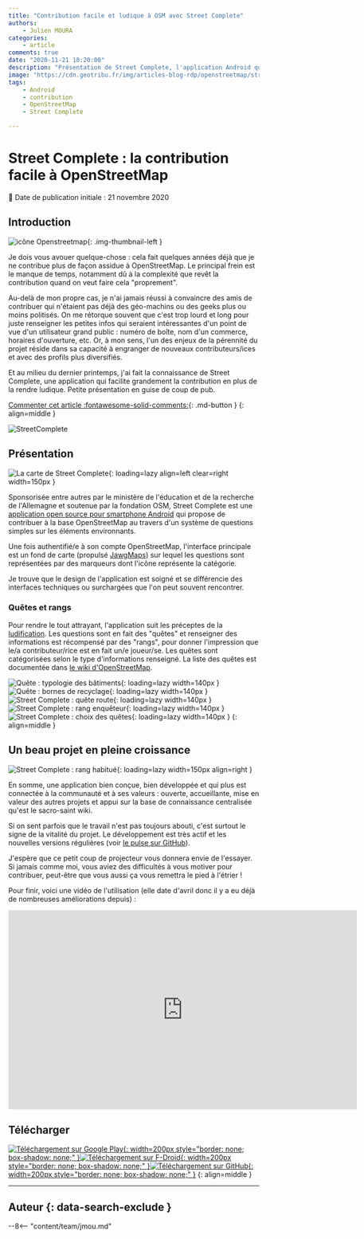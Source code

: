 ```yaml
---
title: "Contribution facile et ludique à OSM avec Street Complete"
authors:
    - Julien MOURA
categories:
    - article
comments: true
date: "2020-11-21 10:20:00"
description: "Présentation de Street Complete, l'application Android qui permet de contribuer facilement et de façon ludique à OpenStreetMap."
image: "https://cdn.geotribu.fr/img/articles-blog-rdp/openstreetmap/street_complete/streetcomplete_banner.png"
tags:
    - Android
    - contribution
    - OpenStreetMap
    - Street Complete

---
```


# Street Complete : la contribution facile à OpenStreetMap

:calendar: Date de publication initiale : 21 novembre 2020

## Introduction

![icône Openstreetmap](https://cdn.geotribu.fr/img/logos-icones/OpenStreetMap/Openstreetmap.png "Openstreetmap"){: .img-thumbnail-left }

Je dois vous avouer quelque-chose : cela fait quelques années déjà que je ne contribue plus de façon assidue à OpenStreetMap. Le principal frein est le manque de temps, notamment dû à la complexité que revêt la contribution quand on veut faire cela "proprement".

Au-delà de mon propre cas, je n'ai jamais réussi à convaincre des amis de contribuer qui n'étaient pas déjà des géo-machins ou des geeks plus ou moins politisés. On me rétorque souvent que c'est trop lourd et long pour juste renseigner les petites infos qui seraient intéressantes d'un point de vue d'un utilisateur grand public : numéro de boîte, nom d'un commerce, horaires d'ouverture, etc.
Or, à mon sens, l'un des enjeux de la pérennité du projet réside dans sa capacité à engranger de nouveaux contributeurs/ices et avec des profils plus diversifiés.

Et au milieu du dernier printemps, j'ai fait la connaissance de Street Complete, une application qui facilite grandement la contribution en plus de la rendre ludique. Petite présentation en guise de coup de pub.

[Commenter cet article :fontawesome-solid-comments:](#__comments){: .md-button }
{: align=middle }

![StreetComplete](https://cdn.geotribu.fr/img/articles-blog-rdp/openstreetmap/street_complete/StreetComplete_banniere.webp "Bannière Street Complete")

## Présentation

![La carte de Street Complete](https://cdn.geotribu.fr/img/articles-blog-rdp/openstreetmap/street_complete/StreetComplete_carte.jpg "La carte de Street Complete"){: loading=lazy align=left clear=right width=150px }

Sponsorisée entre autres par le ministère de l'éducation et de la recherche de l'Allemagne et soutenue par la fondation OSM, Street Complete est une [application open source pour smartphone Android](https://github.com/westnordost/StreetComplete) qui propose de contribuer à la base OpenStreetMap au travers d'un système de questions simples sur les éléments environnants.

Une fois authentifié/e à son compte OpenStreetMap, l'interface principale est un fond de carte (propulsé [JawgMaps](https://www.jawg.io/)) sur lequel les questions sont représentées par des marqueurs dont l'icône représente la catégorie.

Je trouve que le design de l'application est soigné et se différencie des interfaces techniques ou surchargées que l'on peut souvent rencontrer.

### Quêtes et rangs

Pour rendre le tout attrayant, l'application suit les préceptes de la [ludification]. Les questions sont en fait des "quêtes" et renseigner des informations est récompensé par des "rangs", pour donner l'impression que le/a contributeur/rice est en fait un/e joueur/se. Les quêtes sont catégorisées selon le type d'informations renseigné. La liste des quêtes est documentée dans [le wiki d'OpenStreetMap](https://wiki.openstreetmap.org/wiki/FR:StreetComplete/Quests).

![Quête : typologie des bâtiments](https://cdn.geotribu.fr/img/articles-blog-rdp/openstreetmap/street_complete/StreetComplete_quete_type_batiment.jpg "Quête : typologie des bâtiments"){: loading=lazy width=140px }
![Quête : bornes de recyclage](https://cdn.geotribu.fr/img/articles-blog-rdp/openstreetmap/street_complete/StreetComplete_quete_type_dechets.jpg "Quête : bornes de recyclage"){: loading=lazy width=140px }
![Street Complete : quête route](https://cdn.geotribu.fr/img/articles-blog-rdp/openstreetmap/street_complete/StreetComplete_quete_route.jpg "Street Complete : quête route"){: loading=lazy width=140px }
![Street Complete : rang enquêteur](https://cdn.geotribu.fr/img/articles-blog-rdp/openstreetmap/street_complete/StreetComplete_rang_enqueteur.jpg "Street Complete : rang enquêteur"){: loading=lazy width=140px }
![Street Complete : choix des quêtes](https://cdn.geotribu.fr/img/articles-blog-rdp/openstreetmap/street_complete/StreetComplete_quetes_options.jpg "Street Complete : choix des quêtes"){: loading=lazy width=140px }
{: align=middle }

## Un beau projet en pleine croissance

![Street Complete : rang habitué](https://cdn.geotribu.fr/img/articles-blog-rdp/openstreetmap/street_complete/StreetComplete_rang_habitue.jpg "Street Complete : rang habitué"){: loading=lazy width=150px align=right }

En somme, une application bien conçue, bien développée et qui plus est connectée à la communauté et à ses valeurs : ouverte, accueillante, mise en valeur des autres projets et appui sur la base de connaissance centralisée qu'est le sacro-saint wiki.

Si on sent parfois que le travail n'est pas toujours abouti, c'est surtout le signe de la vitalité du projet. Le développement est très actif et les nouvelles versions régulières (voir [le pulse sur GitHub](https://github.com/westnordost/StreetComplete/pulse/monthly)).

J'espère que ce petit coup de projecteur vous donnera envie de l'essayer. Si jamais comme moi, vous aviez des difficultés à vous motiver pour contribuer, peut-être que vous aussi ça vous remettra le pied à l'étrier !

Pour finir, voici une vidéo de l'utilisation (elle date d'avril donc il y a eu déjà de nombreuses améliorations depuis) :

<iframe width="700" height="400" src="https://www.youtube-nocookie.com/embed/lcPuL7nj7e0" frameborder="0" allow="accelerometer; autoplay; clipboard-write; encrypted-media; gyroscope; picture-in-picture" allowfullscreen></iframe>

## Télécharger

[![Téléchargement sur Google Play](https://cdn.geotribu.fr/img/logos-icones/divers/android_play_store_badge.png "Télécharger sur Google Play Store"){: width=200px style="border: none; box-shadow: none;" }](https://play.google.com/store/apps/details?id=de.westnordost.streetcomplete)[![Téléchargement sur F-Droid](https://cdn.geotribu.fr/img/logos-icones/divers/fdroid_store_badge.png "Télécharger sur F-Droid"){: width=200px style="border: none; box-shadow: none;" }](https://f-droid.org/packages/de.westnordost.streetcomplete/)[![Téléchargement sur GitHub](https://cdn.geotribu.fr/img/logos-icones/divers/github_get_apk.png "Télécharger l'APK sur GitHub"){: width=200px style="border: none; box-shadow: none;" }](https://github.com/westnordost/StreetComplete/releases/latest)
{: align=middle }

----

## Auteur {: data-search-exclude }

--8<-- "content/team/jmou.md"

<!-- Hyperlinks reference -->
[ludification]: https://fr.wikipedia.org/wiki/Ludification
